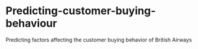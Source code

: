 # Predicting-customer-buying-behaviour
Predicting factors affecting the customer buying behavior of British Airways
